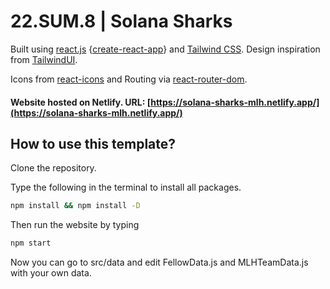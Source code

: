 # 22.SUM.8 | Solana Sharks

Built using [react.js](https://reactjs.org/) {[create-react-app](https://create-react-app.dev/docs/getting-started/)} and [Tailwind CSS](https://tailwindcss.com/). Design inspiration from [TailwindUI](https://tailwindui.com/).

Icons from [react-icons](https://react-icons.github.io/react-icons/) and Routing via [react-router-dom](https://reactrouter.com/docs/en/v6/getting-started/overview).

#### Website hosted on Netlify. URL: [https://solana-sharks-mlh.netlify.app/](https://solana-sharks-mlh.netlify.app/)

## How to use this template?

Clone the repository.

Type the following in the terminal to install all packages.
```sh
npm install && npm install -D
```


Then run the website by typing
```sh
npm start
```

Now you can go to src/data and edit FellowData.js and MLHTeamData.js with your own data.
